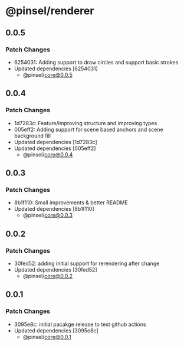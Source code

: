 # @pinsel/renderer

## 0.0.5

### Patch Changes

- 6254031: Adding support to draw circles and support basic strokes
- Updated dependencies [6254031]
  - @pinsel/core@0.0.5

## 0.0.4

### Patch Changes

- 1d7283c: Feature/improving structure and improving types
- 005eff2: Adding support for scene based anchors and scene background fill
- Updated dependencies [1d7283c]
- Updated dependencies [005eff2]
  - @pinsel/core@0.0.4

## 0.0.3

### Patch Changes

- 8b1f110: Small improvements & better README
- Updated dependencies [8b1f110]
  - @pinsel/core@0.0.3

## 0.0.2

### Patch Changes

- 30fed52: adding initial support for rerendering after change
- Updated dependencies [30fed52]
  - @pinsel/core@0.0.2

## 0.0.1

### Patch Changes

- 3095e8c: initial pacakge release to test github actions
- Updated dependencies [3095e8c]
  - @pinsel/core@0.0.1
